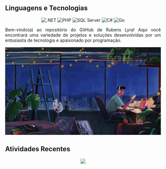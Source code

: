 ## Linguagens e Tecnologias
<div align="center">
  <img alt=".NET" height="32px" src="https://img.shields.io/badge/.NET-5C2D91?style=for-the-badge&logo=.net&logoColor=white"/>
  <img alt="PHP" height="32px" src="https://img.shields.io/badge/PHP-777BB4?style=for-the-badge&logo=php&logoColor=white">
  <img alt="SQL Server" height="32px" src="https://img.shields.io/badge/SQL%20Server-CC2927?style=for-the-badge&logo=microsoft%20sql%20server&logoColor=white">
  <img alt="C#" height="32px" src="https://img.shields.io/badge/C%23-239120?style=for-the-badge&logo=c-sharp&logoColor=white">
  <img alt="Go" height="32px" src="https://img.shields.io/badge/Go-00ADD8?style=for-the-badge&logo=go&logoColor=white">
</div>

<p align="justify">Bem-vindo(a) ao repositório do GitHub de Rubens Lyra! Aqui você encontrará uma variedade de projetos e soluções desenvolvidas por um entusiasta de tecnologia e apaixonado por programação.</p>

<div align="center">
  <div class="img-container">
    <img src="03.gif" class="responsive-gif"/>
  </div>
</div>

## Atividades Recentes
<div align="center">
  <img width="auto" align="center" src="https://github-readme-stats.vercel.app/api/top-langs/?username=rubenslyra&langs_count=10&layout=compact&theme=shades-of-purple" />
</div>
